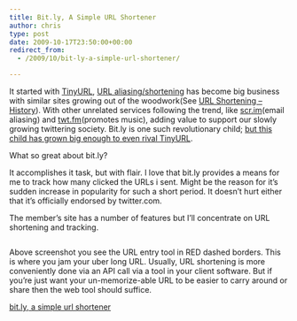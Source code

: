 ```yaml
---
title: Bit.ly, A Simple URL Shortener
author: chris
type: post
date: 2009-10-17T23:50:00+00:00
redirect_from: 
  - /2009/10/bit-ly-a-simple-url-shortener/

---
```

It started with <a href="http://tinyurl.com/" target="_blank">TinyURL</a>, <a href="http://en.wikipedia.org/wiki/URL_shortening" target="_blank">URL aliasing/shortening</a> has become big business with similar sites growing out of the woodwork(See <a href="http://en.wikipedia.org/wiki/URL_shortening" target="_blank">URL Shortening &#8211; History</a>). With other unrelated services following the trend, like <a href="http://scr.im/" target="_blank">scr.im</a>(email aliasing) and <a href="http://twt.fm/" target="_blank">twt.fm</a>(promotes music), adding value to support our slowly growing twittering society. <!--more-->Bit.ly is one such revolutionary child; [but this child has grown big enough to even rival TinyURL][1].



What so great about bit.ly?

It accomplishes it task, but with flair. I love that bit.ly provides a means for me to track how many clicked the URLs i sent. Might be the reason for it&#8217;s sudden increase in popularity for such a short period. It doesn&#8217;t hurt either that it&#8217;s officially endorsed by twitter.com.

The member&#8217;s site has a number of features but I&#8217;ll concentrate on URL shortening and tracking.

<div style="clear: both; text-align: center;">
  <a style="margin-left: 1em; margin-right: 1em;" href="http://4.bp.blogspot.com/_BBS5bkzuLXM/St_PiBvq24I/AAAAAAAADNc/zzDKghXJmQc/s1600-h/potatokorner-bit-ly.PNG"><img src="http://4.bp.blogspot.com/_BBS5bkzuLXM/St_PiBvq24I/AAAAAAAADNc/zzDKghXJmQc/s320/potatokorner-bit-ly.PNG" alt="" border="0" /></a>
</div>

Above screenshot you see the URL entry tool in RED dashed borders. This is where you jam your uber long URL. Usually, URL shortening is more conveniently done via an API call via a tool in your client software. But if you&#8217;re just want your un-memorize-able URL to be easier to carry around or share then the web tool should suffice.

[bit.ly, a simple url shortener][2]

 [1]: http://mashable.com/2009/09/08/bitly-tinyurl/
 [2]: http://bit.ly/